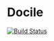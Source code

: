 # Docile

[![Build Status](https://travis-ci.org/MichaelHatherly/Docile.jl.svg?branch=master)](https://travis-ci.org/MichaelHatherly/Docile.jl)
